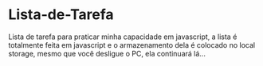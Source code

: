 # Lista-de-Tarefa
Lista de tarefa para praticar minha capacidade em javascript, a lista é totalmente feita em javascript e o armazenamento dela é colocado no local storage, mesmo que você desligue o PC, ela continuará lá...

